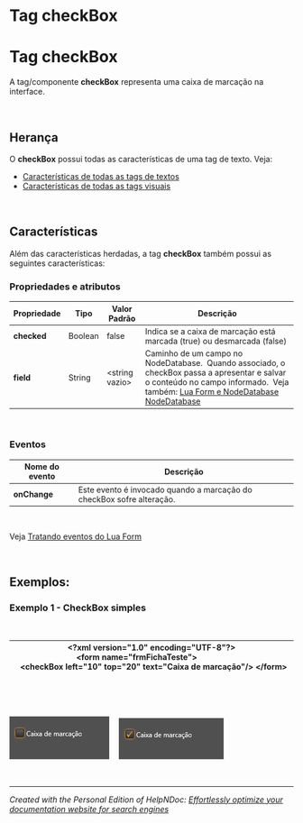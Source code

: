 # Tag checkBox

# Tag checkBox

A tag/componente **checkBox** representa uma caixa de marcação na interface.

&nbsp;

## Herança

O **checkBox** possui todas as características de uma tag de texto. Veja:

* [Características de todas as tags de textos](<Caracteristicasdetodasastagsdete.md>)
* [Características de todas as tags visuais](<Caracteristicasdetodasastagsvisu.md>)

&nbsp;

## Características

Além das características herdadas, a tag **checkBox** também possui as seguintes características:

### Propriedades e atributos

| **Propriedade** | Tipo | Valor Padrão | Descrição |
| --- | --- | --- | --- |
| **checked** | Boolean | false | Indica se a caixa de marcação está marcada (true) ou desmarcada (false) |
| **field** | String | \<string vazio\> | Caminho de um campo no NodeDatabase.&nbsp; Quando associado, o checkBox passa a apresentar e salvar o conteúdo no campo informado.&nbsp; Veja também: [Lua Form e NodeDatabase](<LuaFormeNodeDatabase.md>) [NodeDatabase](<NodeDatabase.md>) |


&nbsp;

### Eventos

| **Nome do evento** | Descrição |
| --- | --- |
| **onChange** | Este evento é invocado quando a marcação do checkBox sofre alteração. |


&nbsp;

Veja [Tratando eventos do Lua Form](<TratandoeventosdoLuaForm.md>)

&nbsp;

## Exemplos:

### Exemplo 1 - CheckBox simples

&nbsp;

| **\<?xml** version="1.0" encoding="UTF-8"**?\>** **\<form** name="frmFichaTeste"**\>**                 **\<checkBox** left="10" top="20" text="Caixa de marcação"**/\>** **\</form\>** |
| --- |


&nbsp;

&nbsp;

![Image](<lib/NewItem72.png>)&nbsp; &nbsp; ![Image](<lib/NewItem73.png>)

&nbsp;


***
_Created with the Personal Edition of HelpNDoc: [Effortlessly optimize your documentation website for search engines](<https://www.helpndoc.com/feature-tour/produce-html-websites/>)_
